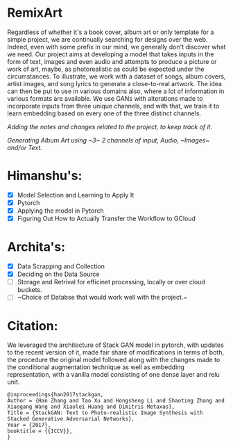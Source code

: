 # RemixArt

Regardless of whether it's a book cover, album art or only template for a simple project, we are continually searching for designs over the web. Indeed, even with some prefix in our mind,
we generally don't discover what we need. Our project aims at developing a model that takes inputs in the form of text, images and even audio and attempts to produce a picture or work of
art, maybe, as photorealistic as could be expected under the circumstances. To illustrate, we work with a dataset of songs, album covers, artist images, and song lyrics to generate a
close-to-real artwork. The idea can then be put to use in various domains also, where a lot of information in various formats are available. We use GANs with alterations made to
incorporate inputs from three unique channels, and with that, we train it to learn embedding based on every one of the three distinct channels.

_Adding the notes and changes related to the project, to keep track of it._

_Generating Album Art using ~3~ 2 channels of input, Audio, ~Images~ and/or Text._

# Himanshu's:

- [x] Model Selection and Learning to Apply It
- [x] Pytorch
- [x] Applying the model in Pytorch
- [x] Figuring Out How to Actually Transfer the Workflow to GCloud

# Archita's:

- [x] Data Scrapping and Collection
- [x] Deciding on the Data Source
- [ ] Storage and Retrival for efficinet processing, locally or over cloud buckets.
- [ ] ~Choice of Databse that would work well with the project.~

# Citation:

We leveraged the architecture of Stack GAN model in pytorch, with updates to the recent version of it, made fair share of modifications in terms of both, the procedure the original model followed along with the changes made to the conditional augmentation technique as well as embedding representation, with a vanilla model consisting of one dense layer and relu unit.

```
@inproceedings{han2017stackgan,
Author = {Han Zhang and Tao Xu and Hongsheng Li and Shaoting Zhang and Xiaogang Wang and Xiaolei Huang and Dimitris Metaxas},
Title = {StackGAN: Text to Photo-realistic Image Synthesis with Stacked Generative Adversarial Networks},
Year = {2017},
booktitle = {{ICCV}},
}
```
